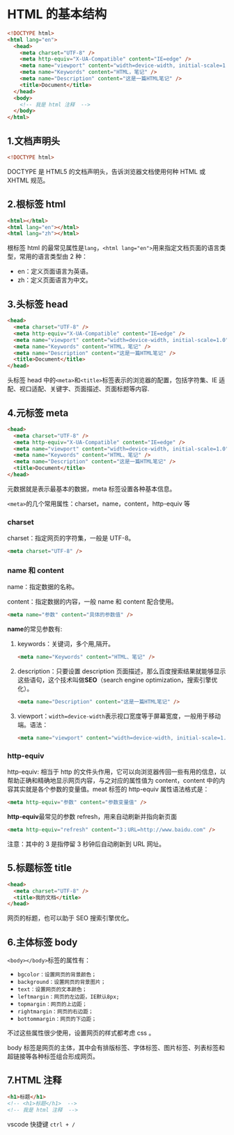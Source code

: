 # HTML 的基本结构

```html
<!DOCTYPE html>
<html lang="en">
  <head>
    <meta charset="UTF-8" />
    <meta http-equiv="X-UA-Compatible" content="IE=edge" />
    <meta name="viewport" content="width=device-width, initial-scale=1.0" />
    <meta name="Keywords" content="HTML，笔记" />
    <meta name="Description" content="这是一篇HTML笔记" />
    <title>Document</title>
  </head>
  <body>
    <!-- 我是 html 注释  -->
  </body>
</html>
```

## 1.文档声明头

```html
<!DOCTYPE html>
```

DOCTYPE 是 HTML5 的文档声明头，告诉浏览器文档使用何种 HTML 或 XHTML 规范。

## 2.根标签 html

```html
<html></html>
<html lang="en"></html>
<html lang="zh"></html>
```

根标签 html 的最常见属性是`lang`，`<html lang="en">`用来指定文档页面的语言类型，常用的语言类型由 2 种：

- en：定义页面语言为英语。
- zh：定义页面语言为中文。

## 3.头标签 head

```html
<head>
  <meta charset="UTF-8" />
  <meta http-equiv="X-UA-Compatible" content="IE=edge" />
  <meta name="viewport" content="width=device-width, initial-scale=1.0" />
  <meta name="Keywords" content="HTML，笔记" />
  <meta name="Description" content="这是一篇HTML笔记" />
  <title>Document</title>
</head>
```

头标签 head 中的`<meta>`和`<title>`标签表示的浏览器的配置，包括字符集、IE 适配、视口适配、关键字、页面描述、页面标题等内容.

## 4.元标签 meta

```html
<head>
  <meta charset="UTF-8" />
  <meta http-equiv="X-UA-Compatible" content="IE=edge" />
  <meta name="viewport" content="width=device-width, initial-scale=1.0" />
  <meta name="Keywords" content="HTML、笔记" />
  <meta name="Description" content="这是一篇HTML笔记" />
  <title>Document</title>
</head>
```

元数据就是表示最基本的数据，meta 标签设置各种基本信息。

`<meta>`的几个常用属性：charset，name，content，http-equiv 等

### charset

charset：指定网页的字符集，一般是 UTF-8。

```html
<meta charset="UTF-8" />
```

### name 和 content

name：指定数据的名称。

content：指定数据的内容，一般 name 和 content 配合使用。

```html
<meta name="参数" content="具体的参数值" />
```

**name**的常见参数有:

1. keywords：关键词，多个用,隔开。

   ```html
   <meta name="Keywords" content="HTML、笔记" />
   ```

2. description：只要设置 description 页面描述，那么百度搜索结果就能够显示这些语句，这个技术叫做**SEO**（search engine optimization，搜索引擎优化）。

   ```html
   <meta name="Description" content="这是一篇HTML笔记" />
   ```

3. viewport：`width=device-width`表示视口宽度等于屏幕宽度，一般用于移动端。语法：

   ```html
   <meta name="viewport" content="width=device-width, initial-scale=1.0" />
   ```

### http-equiv

http-equiv: 相当于 http 的文件头作用，它可以向浏览器传回一些有用的信息，以帮助正确和精确地显示网页内容，与之对应的属性值为 content，content 中的内容其实就是各个参数的变量值。meat 标签的 http-equiv 属性语法格式是：

```html
<meta http-equiv="参数" content="参数变量值" />
```

**http-equiv**最常见的参数 refresh，用来自动刷新并指向新页面

```html
<meta http-equiv="refresh" content="3；URL=http://www.baidu.com" />
```

注意：其中的 3 是指停留 3 秒钟后自动刷新到 URL 网址。

## 5.标题标签 title

```html
<head>
  <meta charset="UTF-8" />
  <title>我的文档</title>
</head>
```

网页的标题，也可以助于 SEO 搜索引擎优化。

## 6.主体标签 body

`<body></body>`标签的属性有：

- `bgcolor：设置网页的背景颜色；`
- `background：设置网页的背景图片；`
- `text：设置网页的文本颜色；`
- `leftmargin：网页的左边距，IE默认8px;`
- `topmargin：网页的上边距；`
- `rightmargin：网页的右边距；`
- `bottommargin：网页的下边距；`

不过这些属性很少使用，设置网页的样式都考虑 css 。

body 标签是网页的主体，其中会有排版标签、字体标签、图片标签、列表标签和超链接等各种标签组合形成网页。

## 7.HTML 注释

```html
<h1>标题</h1>
<!-- <h1>标题</h1>  -->
<!-- 我是 html 注释  -->
```

vscode 快捷键 `ctrl + /`
